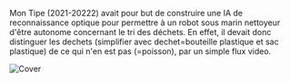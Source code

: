 Mon Tipe (2021-20222) avait pour but de construire une IA de reconnaissance optique pour permettre à un robot sous marin nettoyeur d'être autonome concernant le tri
des déchets. En effet, il devait donc distinguer les dechets (simplifier avec dechet=bouteille plastique et sac plastique) de ce qui n'en est pas (=poisson), par un simple flux video.

![Cover](https://github.com/HugoKD/Mon_Tipe/blob/master/img_git/rn%20sch%C3%A9ma.PNG)
